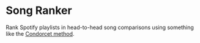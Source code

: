 # Song Ranker

Rank Spotify playlists in head-to-head song comparisons using something like
the [Condorcet method](https://en.wikipedia.org/wiki/Condorcet_method).